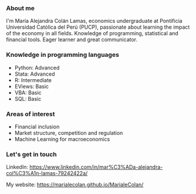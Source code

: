 ### About me
I'm María Alejandra Colán Lamas, economics undergraduate at Pontificia Universidad Católica del Perú (PUCP), passionate about learning the impact of the economy in all fields. Knowledge of programming, statistical and financial tools. Eager learner and great communicator. 


### Knowledge in programming languages
- Python: Advanced
- Stata: Advanced
- R: Intermediate
- EViews: Basic 
- VBA: Basic
- SQL: Basic
  
### Areas of interest
- Financial inclusion
- Market structure, competition and regulation
- Machine Learning for macroeconomics

### Let's get in touch
LinkedIn: https://www.linkedin.com/in/mar%C3%ADa-alejandra-col%C3%A1n-lamas-79242422a/ </p>
My website: https://marialecolan.github.io/MarialeColan/
###
